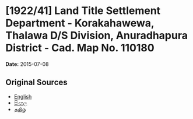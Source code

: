 # [1922/41] Land Title Settlement Department - Korakahawewa, Thalawa D/S Division, Anuradhapura District - Cad. Map No. 110180

**Date:** 2015-07-08

## Original Sources

- [English](https://documents.gov.lk/view/extra-gazettes/2015/7/1922-41_E.pdf)
- [සිංහල](https://documents.gov.lk/view/extra-gazettes/2015/7/1922-41_S.pdf)
- [தமிழ்](https://documents.gov.lk/view/extra-gazettes/2015/7/1922-41_T.pdf)
